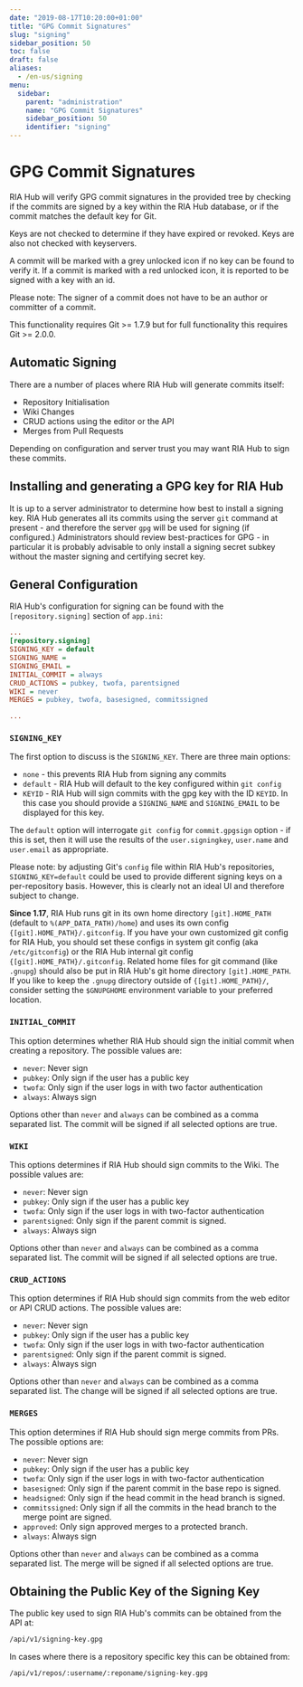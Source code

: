 ```yaml
---
date: "2019-08-17T10:20:00+01:00"
title: "GPG Commit Signatures"
slug: "signing"
sidebar_position: 50
toc: false
draft: false
aliases:
  - /en-us/signing
menu:
  sidebar:
    parent: "administration"
    name: "GPG Commit Signatures"
    sidebar_position: 50
    identifier: "signing"
---
```


# GPG Commit Signatures

RIA Hub will verify GPG commit signatures in the provided tree by
checking if the commits are signed by a key within the RIA Hub database,
or if the commit matches the default key for Git.

Keys are not checked to determine if they have expired or revoked.
Keys are also not checked with keyservers.

A commit will be marked with a grey unlocked icon if no key can be
found to verify it. If a commit is marked with a red unlocked icon,
it is reported to be signed with a key with an id.

Please note: The signer of a commit does not have to be an author or
committer of a commit.

This functionality requires Git >= 1.7.9 but for full functionality
this requires Git >= 2.0.0.

## Automatic Signing

There are a number of places where RIA Hub will generate commits itself:

- Repository Initialisation
- Wiki Changes
- CRUD actions using the editor or the API
- Merges from Pull Requests

Depending on configuration and server trust you may want RIA Hub to
sign these commits.

## Installing and generating a GPG key for RIA Hub

It is up to a server administrator to determine how best to install
a signing key. RIA Hub generates all its commits using the server `git`
command at present - and therefore the server `gpg` will be used for
signing (if configured.) Administrators should review best-practices
for GPG - in particular it is probably advisable to only install a
signing secret subkey without the master signing and certifying secret
key.

## General Configuration

RIA Hub's configuration for signing can be found with the
`[repository.signing]` section of `app.ini`:

```ini
...
[repository.signing]
SIGNING_KEY = default
SIGNING_NAME =
SIGNING_EMAIL =
INITIAL_COMMIT = always
CRUD_ACTIONS = pubkey, twofa, parentsigned
WIKI = never
MERGES = pubkey, twofa, basesigned, commitssigned

...
```

### `SIGNING_KEY`

The first option to discuss is the `SIGNING_KEY`. There are three main
options:

- `none` - this prevents RIA Hub from signing any commits
- `default` - RIA Hub will default to the key configured within `git config`
- `KEYID` - RIA Hub will sign commits with the gpg key with the ID
  `KEYID`. In this case you should provide a `SIGNING_NAME` and
  `SIGNING_EMAIL` to be displayed for this key.

The `default` option will interrogate `git config` for
`commit.gpgsign` option - if this is set, then it will use the results
of the `user.signingkey`, `user.name` and `user.email` as appropriate.

Please note: by adjusting Git's `config` file within RIA Hub's
repositories, `SIGNING_KEY=default` could be used to provide different
signing keys on a per-repository basis. However, this is clearly not an
ideal UI and therefore subject to change.

**Since 1.17**, RIA Hub runs git in its own home directory `[git].HOME_PATH` (default to `%(APP_DATA_PATH)/home`)
and uses its own config `{[git].HOME_PATH}/.gitconfig`.
If you have your own customized git config for RIA Hub, you should set these configs in system git config (aka `/etc/gitconfig`)
or the RIA Hub internal git config `{[git].HOME_PATH}/.gitconfig`.
Related home files for git command (like `.gnupg`) should also be put in RIA Hub's git home directory `[git].HOME_PATH`.
If you like to keep the `.gnupg` directory outside of `{[git].HOME_PATH}/`, consider setting the `$GNUPGHOME` environment variable to your preferred location.

### `INITIAL_COMMIT`

This option determines whether RIA Hub should sign the initial commit
when creating a repository. The possible values are:

- `never`: Never sign
- `pubkey`: Only sign if the user has a public key
- `twofa`: Only sign if the user logs in with two factor authentication
- `always`: Always sign

Options other than `never` and `always` can be combined as a comma
separated list. The commit will be signed if all selected options are true.

### `WIKI`

This options determines if RIA Hub should sign commits to the Wiki.
The possible values are:

- `never`: Never sign
- `pubkey`: Only sign if the user has a public key
- `twofa`: Only sign if the user logs in with two-factor authentication
- `parentsigned`: Only sign if the parent commit is signed.
- `always`: Always sign

Options other than `never` and `always` can be combined as a comma
separated list. The commit will be signed if all selected options are true.

### `CRUD_ACTIONS`

This option determines if RIA Hub should sign commits from the web
editor or API CRUD actions. The possible values are:

- `never`: Never sign
- `pubkey`: Only sign if the user has a public key
- `twofa`: Only sign if the user logs in with two-factor authentication
- `parentsigned`: Only sign if the parent commit is signed.
- `always`: Always sign

Options other than `never` and `always` can be combined as a comma
separated list. The change will be signed if all selected options are true.

### `MERGES`

This option determines if RIA Hub should sign merge commits from PRs.
The possible options are:

- `never`: Never sign
- `pubkey`: Only sign if the user has a public key
- `twofa`: Only sign if the user logs in with two-factor authentication
- `basesigned`: Only sign if the parent commit in the base repo is signed.
- `headsigned`: Only sign if the head commit in the head branch is signed.
- `commitssigned`: Only sign if all the commits in the head branch to the merge point are signed.
- `approved`: Only sign approved merges to a protected branch.
- `always`: Always sign

Options other than `never` and `always` can be combined as a comma
separated list. The merge will be signed if all selected options are true.

## Obtaining the Public Key of the Signing Key

The public key used to sign RIA Hub's commits can be obtained from the API at:

```sh
/api/v1/signing-key.gpg
```

In cases where there is a repository specific key this can be obtained from:

```sh
/api/v1/repos/:username/:reponame/signing-key.gpg
```
